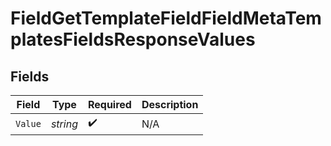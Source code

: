# FieldGetTemplateFieldFieldMetaTemplatesFieldsResponseValues


## Fields

| Field              | Type               | Required           | Description        |
| ------------------ | ------------------ | ------------------ | ------------------ |
| `Value`            | *string*           | :heavy_check_mark: | N/A                |
